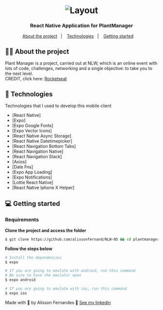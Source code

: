 <h1 align="center">
  <img alt="Layout" src="https://res.cloudinary.com/dbdv7jazw/image/upload/v1619562377/Capa_e0rspw.png">
</h1>

<h3 align="center">  
  React Native Application for PlantManager
</h3>

<p align="center">
  <a href="#%EF%B8%8F-about-the-project">About the project</a>&nbsp;&nbsp;&nbsp;|&nbsp;&nbsp;&nbsp;
  <a href="#-technologies">Technologies</a>&nbsp;&nbsp;&nbsp;|&nbsp;&nbsp;&nbsp;
  <a href="#-getting-started">Getting started</a>&nbsp;&nbsp;&nbsp;&nbsp;&nbsp;&nbsp;
</p>

## 🧒🏽 About the project

Plant Manager is a project, carried out at NLW, which is an online event with lots of code, challenges, networking and a single objective: to take you to the next level.</br>
CREDIT, click here: [Rocketseat](https://nextlevelweek.com/)</br>

## 🚀 Technologies

Technologies that I used to develop this mobile client

- [React Native]
- [Expo]
- [Expo Google Fonts]
- [Expo Vector Icons]
- [React Native Async Storage]
- [React Native Datetimepicker]
- [React Navigation Bottom Tabs]
- [React Navigation Native]
- [React Navigation Stack]
- [Axios]
- [Date Fns]
- [Expo App Loading]
- [Expo Notifications]
- [Lottie React Native]
- [React Native Iphone X Helper]

## 💻 Getting started

### Requirements

**Clone the project and access the folder**

```bash
$ git clone https://github.com/alissonfernand/NLW-05 && cd plantmanager
```

**Follow the steps below**

```bash
# Install the dependencies
$ expo

# If you are going to emulate with android, run this command
# Be sure to have the emulator open
$ expo android

# If you are going to emulate with ios, run this command
$ expo ios
```

Made with 💜 by Alisson Fernandes 👋 [See my linkedin](https://www.linkedin.com/in/alisson-fernandes-417bb0137/)

